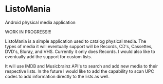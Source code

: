 # ListoMania
Android physical media application

WORK IN PROGRESS!!!

ListoMania is a simple application used to catalog physical media. The types of media it will eventually support will be Records, CD's, Cassettes, DVD's, Bluray, and VHS. Currently it only does Records. I would also like to eventually add the support for custom lists.

It will use IMDB and Musicbrainz API's to search and add new media to their respective lists. In the future I would like to add the capability to scan UPC codes to add information directly to the lists as well.
